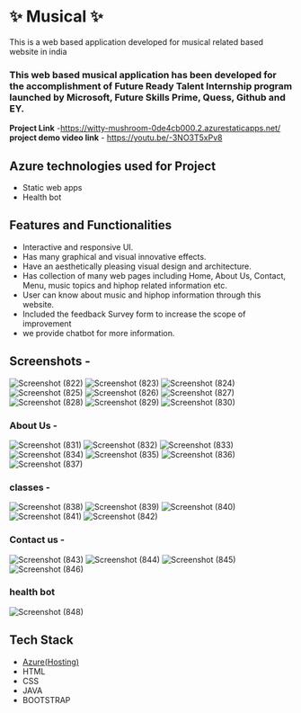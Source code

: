 # ✨  Musical ✨

This is a web based application developed for musical related based website in india

### This web based musical application has been developed for the accomplishment of Future Ready Talent Internship program launched by Microsoft, Future Skills Prime, Quess, Github and EY.


**Project Link** -https://witty-mushroom-0de4cb000.2.azurestaticapps.net/
**project demo video link** - https://youtu.be/-3NO3T5xPv8

## Azure technologies used for Project

- Static web apps
- Health bot

## Features and Functionalities 

- Interactive and responsive UI.
- Has many graphical and visual innovative effects.
- Have an aesthetically pleasing visual design and architecture.
- Has collection of many web pages including Home, About Us, Contact, Menu, music topics and hiphop related information etc.
- User can know about music and hiphop information through this website.
- Included the feedback Survey form to increase the scope of improvement 
- we provide chatbot for more information.

## Screenshots -
![Screenshot (822)](https://user-images.githubusercontent.com/118651889/207303240-20b4b47e-47fd-4937-af56-9a3330bcdbee.png)
![Screenshot (823)](https://user-images.githubusercontent.com/118651889/207303280-9617f748-54d5-4743-9be4-9bf08817e105.png)
![Screenshot (824)](https://user-images.githubusercontent.com/118651889/207303293-7fa216c2-d04d-4f0d-a31d-28dd47ce275c.png)
![Screenshot (825)](https://user-images.githubusercontent.com/118651889/207303299-d5463e21-def7-4461-ae0a-4e5888f42e2c.png)
![Screenshot (826)](https://user-images.githubusercontent.com/118651889/207303329-3136c7e7-03aa-4e2e-b5c7-f96c61fe62c2.png)
![Screenshot (827)](https://user-images.githubusercontent.com/118651889/207303365-264d7665-9a93-48a8-8d73-2db60950c242.png)
![Screenshot (828)](https://user-images.githubusercontent.com/118651889/207303422-7428a214-08a5-46b9-9f1f-2882598592ac.png)
![Screenshot (829)](https://user-images.githubusercontent.com/118651889/207303453-c82ff004-a091-4b28-8480-84f2a281fd78.png)
![Screenshot (830)](https://user-images.githubusercontent.com/118651889/207303461-5107e85a-4e59-4a06-9f1d-09f47f01a71a.png)

### About Us -
![Screenshot (831)](https://user-images.githubusercontent.com/118651889/207303871-d10fd1a2-87e9-4b3e-a18b-bb519767be40.png)
![Screenshot (832)](https://user-images.githubusercontent.com/118651889/207303904-ac9a080e-93db-47e5-9425-f727bc58bce2.png)
![Screenshot (833)](https://user-images.githubusercontent.com/118651889/207303925-fa8463b7-5d0c-42db-960b-5172e107094e.png)
![Screenshot (834)](https://user-images.githubusercontent.com/118651889/207303934-d13ea627-aaeb-449e-9b62-75f0aa6ca92f.png)
![Screenshot (835)](https://user-images.githubusercontent.com/118651889/207303989-109082ce-0058-4d17-bd40-7247d44ceb96.png)
![Screenshot (836)](https://user-images.githubusercontent.com/118651889/207304029-37978e46-cde5-4de1-b474-1b429348475c.png)
![Screenshot (837)](https://user-images.githubusercontent.com/118651889/207304053-21b079d7-2553-4894-8474-d8305ac37871.png)

### classes -

![Screenshot (838)](https://user-images.githubusercontent.com/118651889/207304394-a65ad91d-560a-429d-afea-ed4e9ab7b933.png)
![Screenshot (839)](https://user-images.githubusercontent.com/118651889/207304443-dd706ac8-a19c-4577-ba61-187f10c0ac7d.png)
![Screenshot (840)](https://user-images.githubusercontent.com/118651889/207304468-35b37884-955b-4105-9fc2-538e16689833.png)
![Screenshot (841)](https://user-images.githubusercontent.com/118651889/207304475-162386e8-2fdc-4ac8-a5b4-dc5a9d5a45fd.png)
![Screenshot (842)](https://user-images.githubusercontent.com/118651889/207304487-ec373446-0552-4623-a725-1cad994b7784.png)

### Contact us -

![Screenshot (843)](https://user-images.githubusercontent.com/118651889/207304670-82f0b235-09c4-40fc-9023-90e8ad7afe7b.png)
![Screenshot (844)](https://user-images.githubusercontent.com/118651889/207304713-89145eb2-277f-4e11-9679-ce75cd8a5b34.png)
![Screenshot (845)](https://user-images.githubusercontent.com/118651889/207304723-abb93b73-45a1-4758-b067-5b377c15f56a.png)
![Screenshot (846)](https://user-images.githubusercontent.com/118651889/207304749-7dcbe826-a6ed-4bc3-ad80-3b68823eab1f.png)

### health bot
![Screenshot (848)](https://user-images.githubusercontent.com/118651889/207305023-a61f85fb-bc77-4614-abe9-372103405c9f.png)

## Tech Stack 

- [Azure(Hosting)](https://azure.microsoft.com/en-in/features/azure-portal/)
- HTML
- CSS
- JAVA
- BOOTSTRAP

